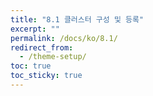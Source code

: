 ```yaml
---
title: "8.1 클러스터 구성 및 등록"
excerpt: ""
permalink: /docs/ko/8.1/
redirect_from:
  - /theme-setup/
toc: true
toc_sticky: true
---
```


